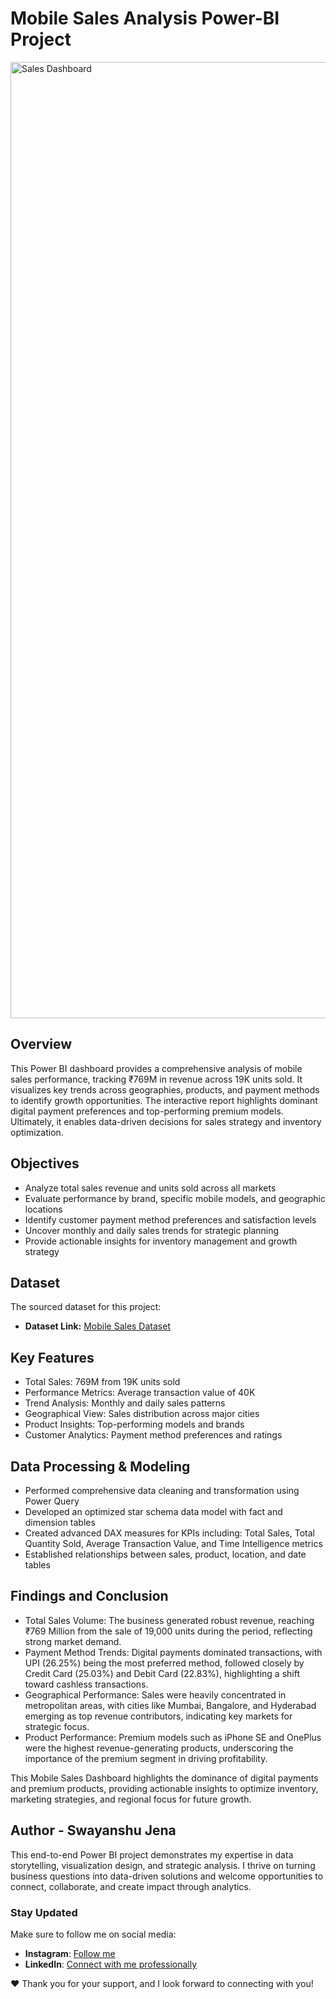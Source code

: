 # Mobile Sales Analysis Power-BI Project

<img width="2800" height="1530" alt="Sales Dashboard" src="https://github.com/user-attachments/assets/087bcd68-43bb-4c31-8586-79b7e922f060" />

## Overview
This Power BI dashboard provides a comprehensive analysis of mobile sales performance, tracking ₹769M in revenue across 19K units sold. It visualizes key trends across geographies, products, and payment methods to identify growth opportunities. The interactive report highlights dominant digital payment preferences and top-performing premium models. Ultimately, it enables data-driven decisions for sales strategy and inventory optimization.

## Objectives

- Analyze total sales revenue and units sold across all markets
- Evaluate performance by brand, specific mobile models, and geographic locations
- Identify customer payment method preferences and satisfaction levels
- Uncover monthly and daily sales trends for strategic planning
- Provide actionable insights for inventory management and growth strategy

## Dataset

The sourced dataset for this project:

- **Dataset Link:** [Mobile Sales Dataset](https://docs.google.com/spreadsheets/d/1_-y_9cgrSp4ducJaftZIUaATW96_qNav/edit?usp=drive_link&ouid=102928088777884514912&rtpof=true&sd=true)

## Key Features

- Total Sales: 769M from 19K units sold
- Performance Metrics: Average transaction value of 40K
- Trend Analysis: Monthly and daily sales patterns
- Geographical View: Sales distribution across major cities
- Product Insights: Top-performing models and brands
- Customer Analytics: Payment method preferences and ratings

## Data Processing & Modeling

- Performed comprehensive data cleaning and transformation using Power Query
- Developed an optimized star schema data model with fact and dimension tables
- Created advanced DAX measures for KPIs including: Total Sales, Total Quantity Sold, Average Transaction Value, and Time Intelligence metrics
- Established relationships between sales, product, location, and date tables

## Findings and Conclusion

- Total Sales Volume: The business generated robust revenue, reaching ₹769 Million from the sale of 19,000 units during the period, reflecting strong market demand.
- Payment Method Trends: Digital payments dominated transactions, with UPI (26.25%) being the most preferred method, followed closely by Credit Card (25.03%) and Debit Card (22.83%), highlighting a shift toward    cashless transactions.
- Geographical Performance: Sales were heavily concentrated in metropolitan areas, with cities like Mumbai, Bangalore, and Hyderabad emerging as top revenue contributors, indicating key markets for strategic  focus.
- Product Performance: Premium models such as iPhone SE and OnePlus were the highest revenue-generating products, underscoring the importance of the premium segment in driving profitability.

This Mobile Sales Dashboard highlights the dominance of digital payments and premium products, providing actionable insights to optimize inventory, marketing strategies, and regional focus for future growth.

## Author - Swayanshu Jena

This end-to-end Power BI project demonstrates my expertise in data storytelling, visualization design, and strategic analysis. I thrive on turning business questions into data-driven solutions and welcome opportunities to connect, collaborate, and create impact through analytics.

### Stay Updated

Make sure to follow me on social media:

- **Instagram**: [Follow me](https://www.instagram.com/sway_anshu_jena/)
- **LinkedIn**: [Connect with me professionally](https://www.linkedin.com/in/swayanshu-jena)

❤️ Thank you for your support, and I look forward to connecting with you!





